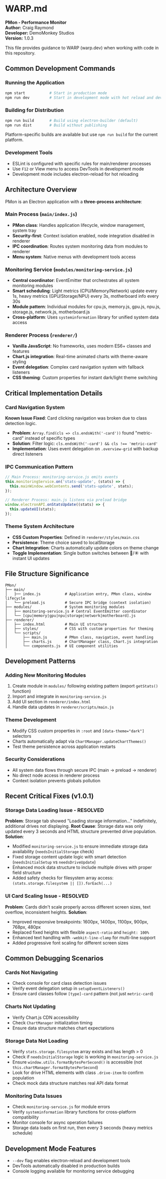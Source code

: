 # WARP.md

**PMon - Performance Monitor**  
**Author:** Craig Raymond  
**Developer:** DemoMonkey Studios  
**Version:** 1.0.3

This file provides guidance to WARP (warp.dev) when working with code in this repository.

## Common Development Commands

### Running the Application
```bash
npm start           # Start in production mode
npm run dev         # Start in development mode with hot reload and dev tools
```

### Building for Distribution
```bash
npm run build       # Build using electron-builder (default)
npm run dist        # Build without publishing
```

Platform-specific builds are available but use `npm run build` for the current platform.

### Development Tools
- ESLint is configured with specific rules for main/renderer processes
- Use `F12` or View menu to access DevTools in development mode
- Development mode includes electron-reload for hot reloading

## Architecture Overview

PMon is an Electron application with a **three-process architecture**:

### Main Process (`main/index.js`)
- **PMon class**: Handles application lifecycle, window management, system tray
- **Security-first**: Context isolation enabled, node integration disabled in renderer
- **IPC coordination**: Routes system monitoring data from modules to renderer
- **Menu system**: Native menus with development tools access

### Monitoring Service (`modules/monitoring-service.js`) 
- **Central coordinator**: EventEmitter that orchestrates all system monitoring modules
- **Smart scheduling**: Light metrics (CPU/Memory/Network) update every 1s, heavy metrics (GPU/Storage/NPU) every 3s, motherboard info every 30s
- **Module pattern**: Individual modules for cpu.js, memory.js, gpu.js, npu.js, storage.js, network.js, motherboard.js
- **Cross-platform**: Uses `systeminformation` library for unified system data access

### Renderer Process (`renderer/`)
- **Vanilla JavaScript**: No frameworks, uses modern ES6+ classes and features
- **Chart.js integration**: Real-time animated charts with theme-aware styling  
- **Event delegation**: Complex card navigation system with fallback listeners
- **CSS theming**: Custom properties for instant dark/light theme switching

## Critical Implementation Details

### Card Navigation System
**Known Issue Fixed**: Card clicking navigation was broken due to class detection logic.
- **Problem**: `Array.find(cls => cls.endsWith('-card'))` found "metric-card" instead of specific types
- **Solution**: Filter logic: `cls.endsWith('-card') && cls !== 'metric-card'`
- **Implementation**: Uses event delegation on `.overview-grid` with backup direct listeners

### IPC Communication Pattern
```javascript
// Main Process: monitoring-service.js emits events
this.monitoringService.on('stats-update', (stats) => {
  this.mainWindow.webContents.send('stats-update', stats);
});

// Renderer Process: main.js listens via preload bridge
window.electronAPI.onStatsUpdate((stats) => {
  this.updateUI(stats);
});
```

### Theme System Architecture
- **CSS Custom Properties**: Defined in `renderer/styles/main.css`
- **Persistence**: Theme choice saved to localStorage
- **Chart Integration**: Charts automatically update colors on theme change
- **Toggle Implementation**: Single button switches between 🌙/☀️ with instant UI updates

## File Structure Significance

```
PMon/
├── main/
│   ├── index.js           # Application entry, PMon class, window lifecycle
│   └── preload.js         # Secure IPC bridge (context isolation)
├── modules/               # System monitoring modules
│   ├── monitoring-service.js # Central EventEmitter coordinator  
│   └── [cpu|memory|gpu|npu|storage|network|motherboard].js
├── renderer/
│   ├── index.html         # Main UI structure
│   ├── styles/            # CSS with custom properties for theming
│   └── scripts/
│       ├── main.js        # PMon class, navigation, event handling
│       ├── charts.js      # ChartManager class, Chart.js integration
│       └── components.js  # UI component utilities
```

## Development Patterns

### Adding New Monitoring Modules
1. Create module in `modules/` following existing pattern (export `getStats()` function)
2. Import and integrate in `monitoring-service.js`
3. Add UI section in `renderer/index.html`
4. Handle data updates in `renderer/scripts/main.js`

### Theme Development
- Modify CSS custom properties in `:root` and `[data-theme="dark"]` selectors
- Charts automatically adapt via `ChartManager.updateChartThemes()`
- Test theme persistence across application restarts

### Security Considerations
- All system data flows through secure IPC (main → preload → renderer)
- No direct node access in renderer process
- Context isolation prevents globals pollution

## Recent Critical Fixes (v1.0.1)

### Storage Data Loading Issue - RESOLVED
**Problem**: Storage tab showed "Loading storage information..." indefinitely, additional drives not displaying.
**Root Cause**: Storage data was only updated every 3 seconds and HTML structure prevented drive population.
**Solution**: 
- Modified `monitoring-service.js` to ensure immediate storage data availability (`needsInitialStorage` check)
- Fixed storage content update logic with smart detection (`needsInitialSetup` vs `needsDriveUpdate`)
- Enhanced mock data structure to include multiple drives with proper field structure
- Added safety checks for filesystem array access: `(stats.storage.filesystem || []).forEach(...)`

### UI Card Scaling Issue - RESOLVED  
**Problem**: Cards didn't scale properly across different screen sizes, text overflow, inconsistent heights.
**Solution**:
- Improved responsive breakpoints: 1600px, 1400px, 1100px, 900px, 768px, 480px
- Replaced fixed heights with flexible `aspect-ratio` and `height: 100%`
- Enhanced text handling with `-webkit-line-clamp` for multi-line support
- Added progressive font scaling for different screen sizes

## Common Debugging Scenarios

### Cards Not Navigating
- Check console for card class detection issues
- Verify event delegation setup in `setupEventListeners()`
- Ensure card classes follow `[type]-card` pattern (not just `metric-card`)

### Charts Not Updating
- Verify Chart.js CDN accessibility
- Check `ChartManager` initialization timing
- Ensure data structure matches chart expectations

### Storage Data Not Loading
- Verify `stats.storage.filesystem` array exists and has length > 0
- Check if `needsInitialStorage` logic is working in `monitoring-service.js`
- Ensure `window.utils.formatBytesPerSecond()` is accessible (not `this.chartManager.formatBytesPerSecond`)
- Look for drive HTML elements with class `.drive-item` to confirm population
- Check mock data structure matches real API data format

### Monitoring Data Issues
- Check `monitoring-service.js` for module errors
- Verify `systeminformation` library functions for cross-platform compatibility
- Monitor console for async operation failures
- Storage data loads on first run, then every 3 seconds (heavy metrics schedule)

## Development Mode Features
- `--dev` flag enables electron-reload and development tools
- DevTools automatically disabled in production builds
- Console logging available for monitoring service debugging